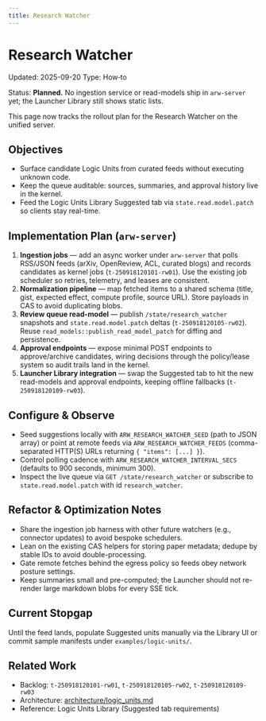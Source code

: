 ```yaml
---
title: Research Watcher
---
```


# Research Watcher
Updated: 2025-09-20
Type: How‑to

Status: **Planned.** No ingestion service or read-models ship in `arw-server` yet; the Launcher Library still shows static lists.

This page now tracks the rollout plan for the Research Watcher on the unified server.

## Objectives

- Surface candidate Logic Units from curated feeds without executing unknown code.
- Keep the queue auditable: sources, summaries, and approval history live in the kernel.
- Feed the Logic Units Library Suggested tab via `state.read.model.patch` so clients stay real-time.

## Implementation Plan (`arw-server`)

1. **Ingestion jobs** — add an async worker under `arw-server` that polls RSS/JSON feeds (arXiv, OpenReview, ACL, curated blogs) and records candidates as kernel jobs (`t-250918120101-rw01`). Use the existing job scheduler so retries, telemetry, and leases are consistent.
2. **Normalization pipeline** — map fetched items to a shared schema (title, gist, expected effect, compute profile, source URL). Store payloads in CAS to avoid duplicating blobs.
3. **Review queue read-model** — publish `/state/research_watcher` snapshots and `state.read.model.patch` deltas (`t-250918120105-rw02`). Reuse `read_models::publish_read_model_patch` for diffing and persistence.
4. **Approval endpoints** — expose minimal POST endpoints to approve/archive candidates, wiring decisions through the policy/lease system so audit trails land in the kernel.
5. **Launcher Library integration** — swap the Suggested tab to hit the new read-models and approval endpoints, keeping offline fallbacks (`t-250918120109-rw03`).

## Configure & Observe

- Seed suggestions locally with `ARW_RESEARCH_WATCHER_SEED` (path to JSON array) or point at remote feeds via `ARW_RESEARCH_WATCHER_FEEDS` (comma-separated HTTP(S) URLs returning `{ "items": [...] }`).
- Control polling cadence with `ARW_RESEARCH_WATCHER_INTERVAL_SECS` (defaults to 900 seconds, minimum 300).
- Inspect the live queue via `GET /state/research_watcher` or subscribe to `state.read.model.patch` with id `research_watcher`.

## Refactor & Optimization Notes

- Share the ingestion job harness with other future watchers (e.g., connector updates) to avoid bespoke schedulers.
- Lean on the existing CAS helpers for storing paper metadata; dedupe by stable IDs to avoid double-processing.
- Gate remote fetches behind the egress policy so feeds obey network posture settings.
- Keep summaries small and pre-computed; the Launcher should not re-render large markdown blobs for every SSE tick.

## Current Stopgap

Until the feed lands, populate Suggested units manually via the Library UI or commit sample manifests under `examples/logic-units/`.

## Related Work

- Backlog: `t-250918120101-rw01`, `t-250918120105-rw02`, `t-250918120109-rw03`
- Architecture: [architecture/logic_units.md](../architecture/logic_units.md)
- Reference: Logic Units Library (Suggested tab requirements)

